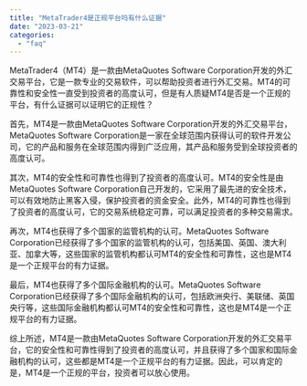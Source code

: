 ```yaml
---
title: "MetaTrader4是正规平台吗有什么证据"
date: "2023-03-21"
categories: 
  - "faq"
---
```


MetaTrader4（MT4）是一款由MetaQuotes Software Corporation开发的外汇交易平台，它是一款专业的交易软件，可以帮助投资者进行外汇交易。MT4的可靠性和安全性一直受到投资者的高度认可，但是有人质疑MT4是否是一个正规的平台，有什么证据可以证明它的正规性？

首先，MT4是一款由MetaQuotes Software Corporation开发的外汇交易平台，MetaQuotes Software Corporation是一家在全球范围内获得认可的软件开发公司，它的产品和服务在全球范围内得到广泛应用，其产品和服务受到全球投资者的高度认可。

其次，MT4的安全性和可靠性也得到了投资者的高度认可。MT4的安全性是由MetaQuotes Software Corporation自己开发的，它采用了最先进的安全技术，可以有效地防止黑客入侵，保护投资者的资金安全。此外，MT4的可靠性也得到了投资者的高度认可，它的交易系统稳定可靠，可以满足投资者的多种交易需求。

再次，MT4也获得了多个国家的监管机构的认可。MetaQuotes Software Corporation已经获得了多个国家的监管机构的认可，包括美国、英国、澳大利亚、加拿大等，这些国家的监管机构都认可MT4的安全性和可靠性，这也是MT4是一个正规平台的有力证据。

最后，MT4也获得了多个国际金融机构的认可。MetaQuotes Software Corporation已经获得了多个国际金融机构的认可，包括欧洲央行、美联储、英国央行等，这些国际金融机构都认可MT4的安全性和可靠性，这也是MT4是一个正规平台的有力证据。

综上所述，MT4是一款由MetaQuotes Software Corporation开发的外汇交易平台，它的安全性和可靠性得到了投资者的高度认可，并且获得了多个国家和国际金融机构的认可，这些都是MT4是一个正规平台的有力证据。因此，可以肯定的是，MT4是一个正规的平台，投资者可以放心使用。
